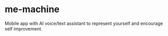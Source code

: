 # me-machine
Mobile app with AI voice/text assistant to represent yourself and encourage self improvement.
